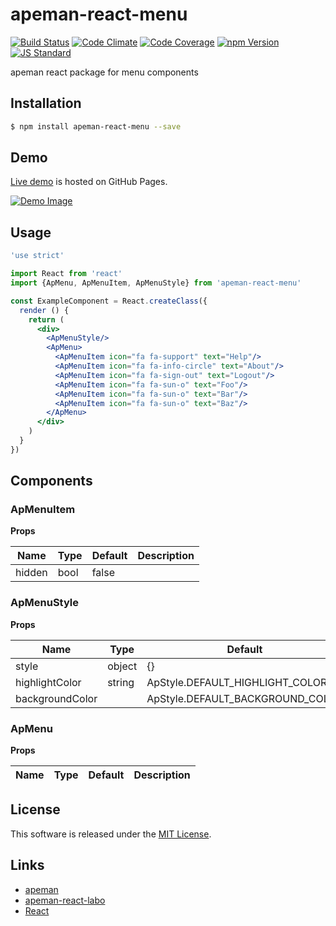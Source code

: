 apeman-react-menu
==========

<!---
This file is generated by ape-tmpl. Do not update manually.
--->

<!-- Badge Start -->
<a name="badges"></a>

[![Build Status][bd_travis_shield_url]][bd_travis_url]
[![Code Climate][bd_codeclimate_shield_url]][bd_codeclimate_url]
[![Code Coverage][bd_codeclimate_coverage_shield_url]][bd_codeclimate_url]
[![npm Version][bd_npm_shield_url]][bd_npm_url]
[![JS Standard][bd_standard_shield_url]][bd_standard_url]

[bd_repo_url]: https://github.com/apeman-react-labo/apeman-react-menu
[bd_travis_url]: http://travis-ci.org/apeman-react-labo/apeman-react-menu
[bd_travis_shield_url]: http://img.shields.io/travis/apeman-react-labo/apeman-react-menu.svg?style=flat
[bd_travis_com_url]: http://travis-ci.com/apeman-react-labo/apeman-react-menu
[bd_travis_com_shield_url]: https://api.travis-ci.com/apeman-react-labo/apeman-react-menu.svg?token=
[bd_license_url]: https://github.com/apeman-react-labo/apeman-react-menu/blob/master/LICENSE
[bd_codeclimate_url]: http://codeclimate.com/github/apeman-react-labo/apeman-react-menu
[bd_codeclimate_shield_url]: http://img.shields.io/codeclimate/github/apeman-react-labo/apeman-react-menu.svg?style=flat
[bd_codeclimate_coverage_shield_url]: http://img.shields.io/codeclimate/coverage/github/apeman-react-labo/apeman-react-menu.svg?style=flat
[bd_gemnasium_url]: https://gemnasium.com/apeman-react-labo/apeman-react-menu
[bd_gemnasium_shield_url]: https://gemnasium.com/apeman-react-labo/apeman-react-menu.svg
[bd_npm_url]: http://www.npmjs.org/package/apeman-react-menu
[bd_npm_shield_url]: http://img.shields.io/npm/v/apeman-react-menu.svg?style=flat
[bd_standard_url]: http://standardjs.com/
[bd_standard_shield_url]: https://img.shields.io/badge/code%20style-standard-brightgreen.svg

<!-- Badge End -->


<!-- Description Start -->
<a name="description"></a>

apeman react package for menu components

<!-- Description End -->


<!-- Overview Start -->
<a name="overview"></a>



<!-- Overview End -->


<!-- Sections Start -->
<a name="sections"></a>

<!-- Section from "doc/guides/01.Installation.md.hbs" Start -->

<a name="section-doc-guides-01-installation-md"></a>

Installation
-----

```bash
$ npm install apeman-react-menu --save
```


<!-- Section from "doc/guides/01.Installation.md.hbs" End -->

<!-- Section from "doc/guides/02.Demo.md.hbs" Start -->

<a name="section-doc-guides-02-demo-md"></a>

Demo
-----

[Live demo][demo_url] is hosted on GitHub Pages.

[![Demo Image](./doc/images/screenshot.png)][demo_url]

[demo_url]: http://apeman-react-labo.github.io/apeman-react-menu/demo/demo.html


<!-- Section from "doc/guides/02.Demo.md.hbs" End -->

<!-- Section from "doc/guides/03.Usage.md.hbs" Start -->

<a name="section-doc-guides-03-usage-md"></a>

Usage
---------

```jsx
'use strict'

import React from 'react'
import {ApMenu, ApMenuItem, ApMenuStyle} from 'apeman-react-menu'

const ExampleComponent = React.createClass({
  render () {
    return (
      <div>
        <ApMenuStyle/>
        <ApMenu>
          <ApMenuItem icon="fa fa-support" text="Help"/>
          <ApMenuItem icon="fa fa-info-circle" text="About"/>
          <ApMenuItem icon="fa fa-sign-out" text="Logout"/>
          <ApMenuItem icon="fa fa-sun-o" text="Foo"/>
          <ApMenuItem icon="fa fa-sun-o" text="Bar"/>
          <ApMenuItem icon="fa fa-sun-o" text="Baz"/>
        </ApMenu>
      </div>
    )
  }
})

```



<!-- Section from "doc/guides/03.Usage.md.hbs" End -->

<!-- Section from "doc/guides/04.Components.md.hbs" Start -->

<a name="section-doc-guides-04-components-md"></a>

Components
-----


### ApMenuItem

**Props**

| Name | Type | Default | Description |
| ---- | ---- | ------- | ----------- |
| hidden | bool | false | |  |

### ApMenuStyle

**Props**

| Name | Type | Default | Description |
| ---- | ---- | ------- | ----------- |
| style | object | {} | |  |
| highlightColor | string | ApStyle.DEFAULT_HIGHLIGHT_COLOR | |  |
| backgroundColor |  | ApStyle.DEFAULT_BACKGROUND_COLOR | |  |

### ApMenu

**Props**

| Name | Type | Default | Description |
| ---- | ---- | ------- | ----------- |


<!-- Section from "doc/guides/04.Components.md.hbs" End -->


<!-- Sections Start -->


<!-- LICENSE Start -->
<a name="license"></a>

License
-------
This software is released under the [MIT License](https://github.com/apeman-react-labo/apeman-react-menu/blob/master/LICENSE).

<!-- LICENSE End -->


<!-- Links Start -->
<a name="links"></a>

Links
------

+ [apeman][apeman_url]
+ [apeman-react-labo][apeman_react_labo_url]
+ [React][react_url]

[apeman_url]: https://github.com/apeman-labo/apeman
[apeman_react_labo_url]: https://github.com/apeman-react-labo
[react_url]: https://facebook.github.io/react/

<!-- Links End -->
